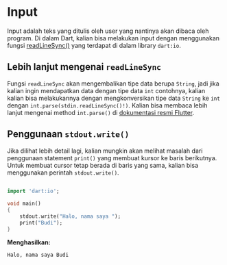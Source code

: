 # Input

Input adalah teks yang ditulis oleh user yang nantinya akan dibaca oleh program.
Di dalam Dart, kalian bisa melakukan input dengan menggunakan fungsi
[readLineSync()](https:api.dart.dev/stable/1.10.1/dart-io/Stdin/readLineSync.html) yang terdapat  di dalam library `dart:io`.

## Lebih lanjut mengenai `readLineSync`
Fungsi `readLineSync` akan mengembalikan tipe data berupa `String`, jadi jika kalian ingin mendapatkan data dengan tipe data `int` contohnya, kalian
kalian bisa melakukannya dengan mengkonversikan tipe data `String` ke `int` dengan `int.parse(stdin.readLineSync()!)`.
Kalian bisa membaca lebih lanjut mengenai method `int.parse()` di [dokumentasi resmi Flutter](https://api.flutter.dev/flutter/dart-core/int/parse.html).

##  Penggunaan `stdout.write()`
Jika dilihat lebih detail lagi, kalian mungkin akan melihat masalah dari penggunaan statement `print()` yang membuat kursor ke baris berikutnya. Untuk membuat cursor tetap berada di baris yang sama, kalian bisa menggunakan perintah `stdout.write()`.
```dart

import 'dart:io';
 
void main()
{
    stdout.write("Halo, nama saya ");
    print("Budi");
}
```

**Menghasilkan:**
```
Halo, nama saya Budi
```
